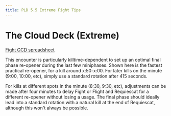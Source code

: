 ```yaml
---
title: PLD 5.5 Extreme Fight Tips
---
```

# The Cloud Deck (Extreme)
[Fight GCD spreadsheet](https://xiv.sleepyshiba.com/pld/sheets/diamond243.png)


This encounter is particularly killtime-dependent to set up an optimal final phase re-opener during the last few miniphases. Shown here is the fastest practical re-opener, for a kill around x:50-x:00. For later kills on the minute (9:00, 10:00, etc), simply use a standard rotation after 415 seconds.


For kills at different spots in the minute (8:30, 9:30, etc), adjustments can be made after four minutes to delay Fight or Flight and Requiescat for a different re-opener without losing a usage. The final phase should ideally lead into a standard rotation with a natural kill at the end of Requiescat, although this won't always be possible.